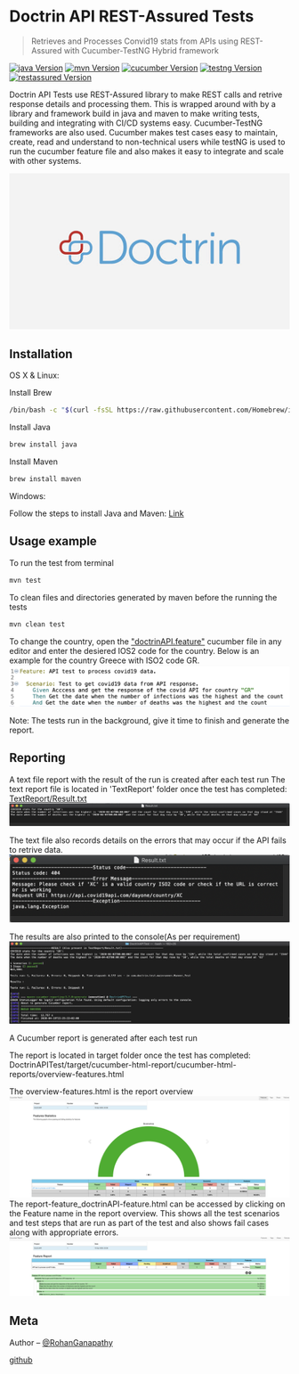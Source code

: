 # Doctrin API REST-Assured Tests
> Retrieves and Processes Convid19 stats from APIs using REST-Assured with Cucumber-TestNG Hybrid framework 

[![java Version][java-image]][java-url]
[![mvn Version][mvn-image]][mvn-url]
[![cucumber Version][cucumber-image]][cucumber-url]
[![testng Version][testng-image]][testng-url]
[![restassured Version][restassured-image]][restassured-url]

Doctrin API Tests use REST-Assured library to make REST calls and retrive response details and processing them. This is wrapped around with by a library and framework build in java and maven to make writing tests, building and integrating with CI/CD systems easy. Cucumber-TestNG frameworks are also used. Cucumber makes test cases easy to maintain, create, read and understand to non-technical users while testNG is used to run the cucumber feature file and also makes it easy to integrate and scale with other systems.

![](https://github.com/Rohan-Ganapathy/doctrinimages/blob/master/Doctinlogo.jpg)

## Installation

OS X & Linux:

Install Brew

```sh
/bin/bash -c "$(curl -fsSL https://raw.githubusercontent.com/Homebrew/install/master/install.sh)"
```
Install Java

```sh
brew install java
```
Install Maven

```sh
brew install maven
```
Windows:

Follow the steps to install Java and Maven: [Link](https://howtodoinjava.com/maven/how-to-install-maven-on-windows/)

## Usage example

To run the test from terminal
```sh
mvn test
```
To clean files and directories generated by maven before the running the tests
```sh
mvn clean test
```

To change the country, open the ["doctrinAPI.feature"](/src/test/resources/doctrinAPI.feature) cucumber file in any editor and enter the desiered IOS2 code for the country.
Below is an example for the country Greece with ISO2 code GR.
![](https://github.com/Rohan-Ganapathy/doctrinimages/blob/master/DoctrinAPITest/Cucumberfeature.png)

Note: The tests run in the background, give it time to finish and generate the report.

## Reporting

A text file report with the result of the run is created after each test run 
The text report file is located in 'TextReport' folder once the test has completed: [TextReport/Result.txt](/TextReport/)
![](https://github.com/Rohan-Ganapathy/doctrinimages/blob/master/DoctrinAPITest/TextReport.png)

The text file also records details on the errors that may occur if the API fails to retrive data.
![](https://github.com/Rohan-Ganapathy/doctrinimages/blob/master/DoctrinAPITest/ErrorTextReport.png)

The results are also printed to the console(As per requirement)
![](https://github.com/Rohan-Ganapathy/doctrinimages/blob/master/DoctrinAPITest/ConsoleReport.png)

A Cucumber report is generated after each test run

The report is located in target folder once the test has completed: DoctrinAPITest/target/cucumber-html-report/cucumber-html-reports/overview-features.html

The overview-features.html is the report overview
![](https://github.com/Rohan-Ganapathy/doctrinimages/blob/master/DoctrinAPITest/reportoverview.png)
The report-feature_doctrinAPI-feature.html can be accessed by clicking on the Feature name in the report overview. This shows all the test scenarios and test steps that are run as part of the test and also shows fail cases along with appropriate errors.
![](https://github.com/Rohan-Ganapathy/doctrinimages/blob/master/DoctrinAPITest/reportoverviewfeature.png)

## Meta

Author – [@RohanGanapathy](rohanganapathy@gmail.com)

[github](https://github.com/Rohan-Ganapathy)

<!-- Markdown link & img dfn's -->
[java-image]: https://img.shields.io/badge/java-1.7-orange
[java-url]: https://www.oracle.com/java/technologies/javase-jdk13-downloads.html
[mvn-image]: https://img.shields.io/badge/mvn-3.6.3-yellow
[mvn-url]: https://github.com/apache/maven
[cucumber-image]: https://img.shields.io/badge/cucumber-green
[cucumber-url]: https://github.com/cucumber/cucumber-jvm
[testng-image]: https://img.shields.io/badge/testng-darkgreen
[testng-url]: https://github.com/cucumber/cucumber-jvm/tree/master/testng
[restassured-image]: https://img.shields.io/badge/REST_assured-blue
[restassured-url]: https://github.com/cucumber/cucumber-jvm/tree/master/testng
